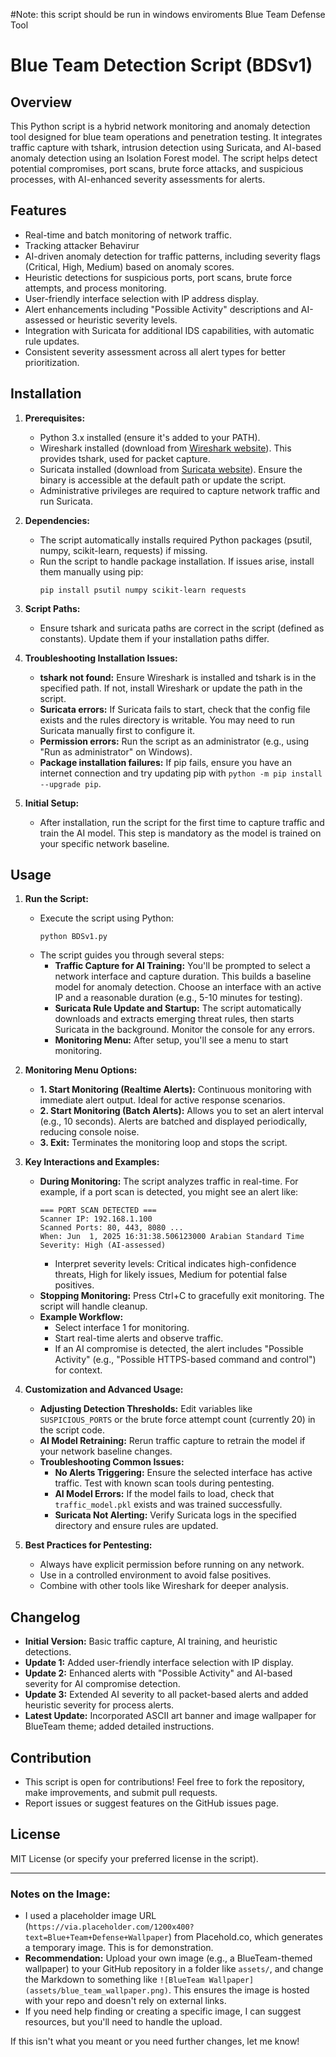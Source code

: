 #Note:
this script should be run in windows enviroments
 Blue Team Defense Tool

# Blue Team Detection Script (BDSv1)

## Overview
This Python script is a hybrid network monitoring and anomaly detection tool designed for blue team operations and penetration testing. It integrates traffic capture with tshark, intrusion detection using Suricata, and AI-based anomaly detection using an Isolation Forest model. The script helps detect potential compromises, port scans, brute force attacks, and suspicious processes, with AI-enhanced severity assessments for alerts.

## Features
- Real-time and batch monitoring of network traffic.
- Tracking attacker Behavirur 
- AI-driven anomaly detection for traffic patterns, including severity flags (Critical, High, Medium) based on anomaly scores.
- Heuristic detections for suspicious ports, port scans, brute force attempts, and process monitoring.
- User-friendly interface selection with IP address display.
- Alert enhancements including "Possible Activity" descriptions and AI-assessed or heuristic severity levels.
- Integration with Suricata for additional IDS capabilities, with automatic rule updates.
- Consistent severity assessment across all alert types for better prioritization.

## Installation
1. **Prerequisites:**
   - Python 3.x installed (ensure it's added to your PATH).
   - Wireshark installed (download from [Wireshark website](https://www.wireshark.org/)). This provides tshark, used for packet capture.
   - Suricata installed (download from [Suricata website](https://suricata-ids.org/)). Ensure the binary is accessible at the default path or update the script.
   - Administrative privileges are required to capture network traffic and run Suricata.

2. **Dependencies:**
   - The script automatically installs required Python packages (psutil, numpy, scikit-learn, requests) if missing.
   - Run the script to handle package installation. If issues arise, install them manually using pip:
     ```
     pip install psutil numpy scikit-learn requests
     ```

3. **Script Paths:**
   - Ensure tshark and suricata paths are correct in the script (defined as constants). Update them if your installation paths differ.

4. **Troubleshooting Installation Issues:**
   - **tshark not found:** Ensure Wireshark is installed and tshark is in the specified path. If not, install Wireshark or update the path in the script.
   - **Suricata errors:** If Suricata fails to start, check that the config file exists and the rules directory is writable. You may need to run Suricata manually first to configure it.
   - **Permission errors:** Run the script as an administrator (e.g., using "Run as administrator" on Windows).
   - **Package installation failures:** If pip fails, ensure you have an internet connection and try updating pip with `python -m pip install --upgrade pip`.

5. **Initial Setup:**
   - After installation, run the script for the first time to capture traffic and train the AI model. This step is mandatory as the model is trained on your specific network baseline.

## Usage
1. **Run the Script:**
   - Execute the script using Python:
     ```
     python BDSv1.py
     ```
   - The script guides you through several steps:
     - **Traffic Capture for AI Training:** You'll be prompted to select a network interface and capture duration. This builds a baseline model for anomaly detection. Choose an interface with an active IP and a reasonable duration (e.g., 5-10 minutes for testing).
     - **Suricata Rule Update and Startup:** The script automatically downloads and extracts emerging threat rules, then starts Suricata in the background. Monitor the console for any errors.
     - **Monitoring Menu:** After setup, you'll see a menu to start monitoring.

2. **Monitoring Menu Options:**
   - **1. Start Monitoring (Realtime Alerts):** Continuous monitoring with immediate alert output. Ideal for active response scenarios.
   - **2. Start Monitoring (Batch Alerts):** Allows you to set an alert interval (e.g., 10 seconds). Alerts are batched and displayed periodically, reducing console noise.
   - **3. Exit:** Terminates the monitoring loop and stops the script.

3. **Key Interactions and Examples:**
   - **During Monitoring:** The script analyzes traffic in real-time. For example, if a port scan is detected, you might see an alert like:
     ```
     === PORT SCAN DETECTED ===
     Scanner IP: 192.168.1.100
     Scanned Ports: 80, 443, 8080 ...
     When: Jun  1, 2025 16:31:38.506123000 Arabian Standard Time
     Severity: High (AI-assessed)
     ```
     - Interpret severity levels: Critical indicates high-confidence threats, High for likely issues, Medium for potential false positives.
   - **Stopping Monitoring:** Press Ctrl+C to gracefully exit monitoring. The script will handle cleanup.
   - **Example Workflow:**
     - Select interface 1 for monitoring.
     - Start real-time alerts and observe traffic.
     - If an AI compromise is detected, the alert includes "Possible Activity" (e.g., "Possible HTTPS-based command and control") for context.

4. **Customization and Advanced Usage:**
   - **Adjusting Detection Thresholds:** Edit variables like `SUSPICIOUS_PORTS` or the brute force attempt count (currently 20) in the script code.
   - **AI Model Retraining:** Rerun traffic capture to retrain the model if your network baseline changes.
   - **Troubleshooting Common Issues:**
     - **No Alerts Triggering:** Ensure the selected interface has active traffic. Test with known scan tools during pentesting.
     - **AI Model Errors:** If the model fails to load, check that `traffic_model.pkl` exists and was trained successfully.
     - **Suricata Not Alerting:** Verify Suricata logs in the specified directory and ensure rules are updated.

5. **Best Practices for Pentesting:**
   - Always have explicit permission before running on any network.
   - Use in a controlled environment to avoid false positives.
   - Combine with other tools like Wireshark for deeper analysis.

## Changelog
- **Initial Version:** Basic traffic capture, AI training, and heuristic detections.
- **Update 1:** Added user-friendly interface selection with IP display.
- **Update 2:** Enhanced alerts with "Possible Activity" and AI-based severity for AI compromise detection.
- **Update 3:** Extended AI severity to all packet-based alerts and added heuristic severity for process alerts.
- **Latest Update:** Incorporated ASCII art banner and image wallpaper for BlueTeam theme; added detailed instructions.

## Contribution
- This script is open for contributions! Feel free to fork the repository, make improvements, and submit pull requests.
- Report issues or suggest features on the GitHub issues page.

## License
MIT License (or specify your preferred license in the script).

---

### Notes on the Image:
- I used a placeholder image URL (`https://via.placeholder.com/1200x400?text=Blue+Team+Defense+Wallpaper`) from Placehold.co, which generates a temporary image. This is for demonstration.
- **Recommendation:** Upload your own image (e.g., a BlueTeam-themed wallpaper) to your GitHub repository in a folder like `assets/`, and change the Markdown to something like `![BlueTeam Wallpaper](assets/blue_team_wallpaper.png)`. This ensures the image is hosted with your repo and doesn't rely on external links.
- If you need help finding or creating a specific image, I can suggest resources, but you'll need to handle the upload.

If this isn't what you meant or you need further changes, let me know!
